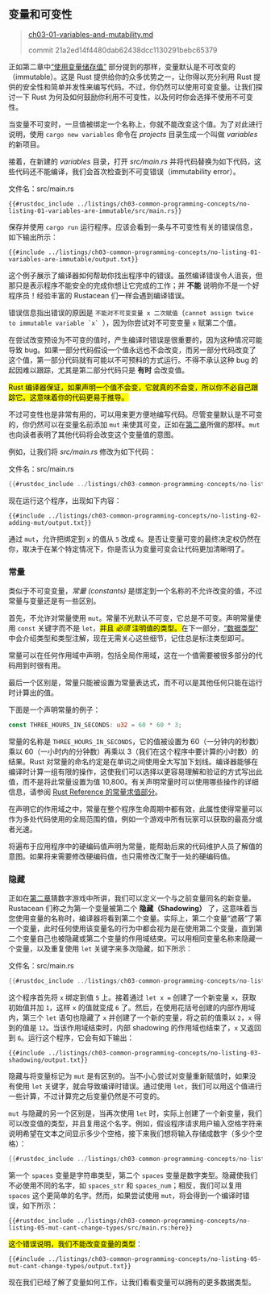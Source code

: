 ## 变量和可变性

> [ch03-01-variables-and-mutability.md](https://github.com/rust-lang/book/blob/main/src/ch03-01-variables-and-mutability.md)
>
> commit 21a2ed14f4480dab62438dcc1130291bebc65379

正如第二章中[“使用变量储存值”][storing-values-with-variables]<!-- ignore --> 部分提到的那样，变量默认是不可改变的（immutable）。这是 Rust 提供给你的众多优势之一，让你得以充分利用 Rust 提供的安全性和简单并发性来编写代码。不过，你仍然可以使用可变变量。让我们探讨一下 Rust 为何及如何鼓励你利用不可变性，以及何时你会选择不使用不可变性。

当变量不可变时，一旦值被绑定一个名称上，你就不能改变这个值。为了对此进行说明，使用 `cargo new variables` 命令在 *projects* 目录生成一个叫做 *variables* 的新项目。

接着，在新建的 *variables* 目录，打开 *src/main.rs* 并将代码替换为如下代码，这些代码还不能编译，我们会首次检查到不可变错误（immutability error）。

<span class="filename">文件名：src/main.rs</span>

```rust,ignore,does_not_compile
{{#rustdoc_include ../listings/ch03-common-programming-concepts/no-listing-01-variables-are-immutable/src/main.rs}}
```

保存并使用 `cargo run` 运行程序。应该会看到一条与不可变性有关的错误信息，如下输出所示：

```console
{{#include ../listings/ch03-common-programming-concepts/no-listing-01-variables-are-immutable/output.txt}}
```

这个例子展示了编译器如何帮助你找出程序中的错误。虽然编译错误令人沮丧，但那只是表示程序不能安全的完成你想让它完成的工作；并 **不能** 说明你不是一个好程序员！经验丰富的 Rustacean 们一样会遇到编译错误。

错误信息指出错误的原因是 `不能对不可变变量 x 二次赋值`（``cannot assign twice to immutable variable `x` ``），因为你尝试对不可变变量 `x` 赋第二个值。

在尝试改变预设为不可变的值时，产生编译时错误是很重要的，因为这种情况可能导致 bug。如果一部分代码假设一个值永远也不会改变，而另一部分代码改变了这个值，第一部分代码就有可能以不可预料的方式运行。不得不承认这种 bug 的起因难以跟踪，尤其是第二部分代码只是 **有时** 会改变值。

<mark>Rust 编译器保证，如果声明一个值不会变，它就真的不会变，所以你不必自己跟踪它。这意味着你的代码更易于推导。</mark>

不过可变性也是非常有用的，可以用来更方便地编写代码。尽管变量默认是不可变的，你仍然可以在变量名前添加 `mut` 来使其可变，正如在[第二章][storing-values-with-variables]所做的那样。`mut` 也向读者表明了其他代码将会改变这个变量值的意图。

例如，让我们将 *src/main.rs* 修改为如下代码：

<span class="filename">文件名：src/main.rs</span>

```rust
{{#rustdoc_include ../listings/ch03-common-programming-concepts/no-listing-02-adding-mut/src/main.rs}}
```

现在运行这个程序，出现如下内容：

```console
{{#include ../listings/ch03-common-programming-concepts/no-listing-02-adding-mut/output.txt}}
```

通过 `mut`，允许把绑定到 `x` 的值从 `5` 改成 `6`。是否让变量可变的最终决定权仍然在你，取决于在某个特定情况下，你是否认为变量可变会让代码更加清晰明了。

### 常量

类似于不可变变量，*常量 (constants)* 是绑定到一个名称的不允许改变的值，不过常量与变量还是有一些区别。

首先，不允许对常量使用 `mut`。常量不光默认不可变，它总是不可变。声明常量使用 `const` 关键字而不是 `let`，<mark>并且 *必须* 注明值的类型。</mark>在下一部分，[“数据类型”][data-types] 中会介绍类型和类型注解，现在无需关心这些细节，记住总是标注类型即可。

常量可以在任何作用域中声明，包括全局作用域，这在一个值需要被很多部分的代码用到时很有用。

最后一个区别是，常量只能被设置为常量表达式，而不可以是其他任何只能在运行时计算出的值。

下面是一个声明常量的例子：

```rust
const THREE_HOURS_IN_SECONDS: u32 = 60 * 60 * 3;
```

常量的名称是 `THREE_HOURS_IN_SECONDS`，它的值被设置为 60（一分钟内的秒数）乘以 60（一小时内的分钟数）再乘以 3（我们在这个程序中要计算的小时数）的结果。Rust 对常量的命名约定是在单词之间使用全大写加下划线。编译器能够在编译时计算一组有限的操作，这使我们可以选择以更容易理解和验证的方式写出此值，而不是将此常量设置为值 10,800。有关声明常量时可以使用哪些操作的详细信息，请参阅 [Rust Reference 的常量求值部分][const-eval]。

在声明它的作用域之中，常量在整个程序生命周期中都有效，此属性使得常量可以作为多处代码使用的全局范围的值，例如一个游戏中所有玩家可以获取的最高分或者光速。

将遍布于应用程序中的硬编码值声明为常量，能帮助后来的代码维护人员了解值的意图。如果将来需要修改硬编码值，也只需修改汇聚于一处的硬编码值。

### 隐藏

正如在[第二章][comparing-the-guess-to-the-secret-number]猜数字游戏中所讲，我们可以定义一个与之前变量同名的新变量。Rustacean 们称之为第一个变量被第二个 **隐藏（Shadowing）** 了，这意味着当您使用变量的名称时，编译器将看到第二个变量。实际上，第二个变量“遮蔽”了第一个变量，此时任何使用该变量名的行为中都会视为是在使用第二个变量，直到第二个变量自己也被隐藏或第二个变量的作用域结束。可以用相同变量名称来隐藏一个变量，以及重复使用 `let` 关键字来多次隐藏，如下所示：

<span class="filename">文件名：src/main.rs</span>

```rust
{{#rustdoc_include ../listings/ch03-common-programming-concepts/no-listing-03-shadowing/src/main.rs}}
```

这个程序首先将 `x` 绑定到值 `5` 上。接着通过 `let x =` 创建了一个新变量 `x`，获取初始值并加 `1`，这样 `x` 的值就变成 `6` 了。然后，在使用花括号创建的内部作用域内，第三个 `let` 语句也隐藏了 `x` 并创建了一个新的变量，将之前的值乘以 `2`，`x` 得到的值是 `12`。当该作用域结束时，内部 shadowing 的作用域也结束了，`x` 又返回到 `6`。运行这个程序，它会有如下输出：

```console
{{#include ../listings/ch03-common-programming-concepts/no-listing-03-shadowing/output.txt}}
```

隐藏与将变量标记为 `mut` 是有区别的。当不小心尝试对变量重新赋值时，如果没有使用 `let` 关键字，就会导致编译时错误。通过使用 `let`，我们可以用这个值进行一些计算，不过计算完之后变量仍然是不可变的。

`mut` 与隐藏的另一个区别是，当再次使用 `let` 时，实际上创建了一个新变量，我们可以改变值的类型，并且复用这个名字。例如，假设程序请求用户输入空格字符来说明希望在文本之间显示多少个空格，接下来我们想将输入存储成数字（多少个空格）：

```rust
{{#rustdoc_include ../listings/ch03-common-programming-concepts/no-listing-04-shadowing-can-change-types/src/main.rs:here}}
```

第一个 `spaces` 变量是字符串类型，第二个 `spaces` 变量是数字类型。隐藏使我们不必使用不同的名字，如 `spaces_str` 和 `spaces_num`；相反，我们可以复用 `spaces` 这个更简单的名字。然而，如果尝试使用 `mut`，将会得到一个编译时错误，如下所示：

```rust,ignore,does_not_compile
{{#rustdoc_include ../listings/ch03-common-programming-concepts/no-listing-05-mut-cant-change-types/src/main.rs:here}}
```

<mark>这个错误说明，我们不能改变变量的类型</mark>：

```console
{{#include ../listings/ch03-common-programming-concepts/no-listing-05-mut-cant-change-types/output.txt}}
```

现在我们已经了解了变量如何工作，让我们看看变量可以拥有的更多数据类型。

[comparing-the-guess-to-the-secret-number]:ch02-00-guessing-game-tutorial.html#比较猜测的数字和秘密数字
[data-types]: ch03-02-data-types.html#数据类型
[storing-values-with-variables]: ch02-00-guessing-game-tutorial.html#使用变量储存值
[const-eval]: https://doc.rust-lang.org/reference/const_eval.html
